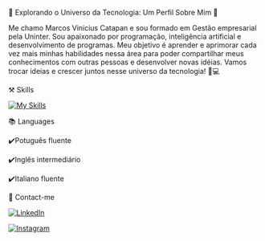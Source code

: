 🌟 Explorando o Universo da Tecnologia: Um Perfil Sobre Mim 🚀

Me chamo Marcos Vinicius Catapan e sou formado em Gestão empresarial pela Uninter.
Sou apaixonado por programação, inteligência artificial e desenvolvimento de programas. Meu objetivo é aprender e aprimorar cada vez mais minhas habilidades nessa área para poder compartilhar meus conhecimentos com outras pessoas e desenvolver novas idéias. Vamos trocar ideias e crescer juntos nesse universo da tecnologia! 🚀💻

⚒️ Skills

[![My Skills](https://skillicons.dev/icons?i=py,mysql,visualstudio,ai&perline=4)](https://skillicons.dev)

📚 Languages

✔️Potuguês fluente

✔️Inglês intermediário

✔️Italiano fluente

📲 Contact-me

[![LinkedIn](https://img.shields.io/badge/LinkedIn-0077B5?style=for-the-badge&logo=linkedin&logoColor=white)](https://www.linkedin.com/in/marcos-vinicius-catapan-b766b1305/)

[![Instagram](https://img.shields.io/badge/-Instagram-%23E4405F?style=for-the-badge&logo=instagram&logoColor=white)](https://www.instagram.com/marcos_catapan/)

